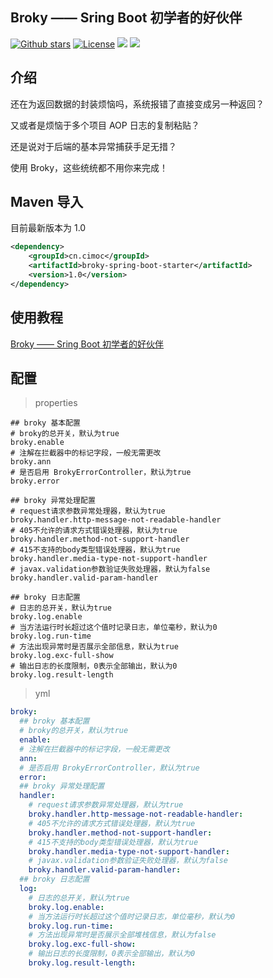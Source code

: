 ## Broky —— Sring Boot 初学者的好伙伴

[![Github stars](https://img.shields.io/github/stars/Sagiri-kawaii01/broky?logo=github)](https://github.com/Sagiri-kawaii01/broky)  [![License](https://img.shields.io/badge/License-Apache%202.0-blue.svg)](https://opensource.org/licenses/Apache-2.0) [![](https://shields.io/github/v/release/Sagiri-kawaii01/broky?display_name=release&include_prereleases&sort=date)](https://github.com/Sagiri-kawaii01/broky/releases) ![](https://img.shields.io/badge/spring--boot-v2.3.0.RELEASE+-green)

## 介绍

还在为返回数据的封装烦恼吗，系统报错了直接变成另一种返回？

又或者是烦恼于多个项目 AOP 日志的复制粘贴？

还是说对于后端的基本异常捕获手足无措？

使用 Broky，这些统统都不用你来完成！

## Maven 导入

目前最新版本为 1.0

```xml
<dependency>
    <groupId>cn.cimoc</groupId>
    <artifactId>broky-spring-boot-starter</artifactId>
    <version>1.0</version>
</dependency>
```

## 使用教程

[Broky —— Sring Boot 初学者的好伙伴](https://cimoc.cn/2022/12/08/broky/)

## <span id="config">配置</span>

> properties

```properties
## broky 基本配置
# broky的总开关，默认为true
broky.enable
# 注解在拦截器中的标记字段，一般无需更改
broky.ann
# 是否启用 BrokyErrorController，默认为true
broky.error

## broky 异常处理配置
# request请求参数异常处理器，默认为true
broky.handler.http-message-not-readable-handler
# 405不允许的请求方式错误处理器，默认为true
broky.handler.method-not-support-handler
# 415不支持的body类型错误处理器，默认为true
broky.handler.media-type-not-support-handler
# javax.validation参数验证失败处理器，默认为false
broky.handler.valid-param-handler

## broky 日志配置
# 日志的总开关，默认为true
broky.log.enable
# 当方法运行时长超过这个值时记录日志，单位毫秒，默认为0
broky.log.run-time
# 方法出现异常时是否展示全部信息，默认为true
broky.log.exc-full-show
# 输出日志的长度限制，0表示全部输出，默认为0
broky.log.result-length
```

> yml

```yaml
broky:
  ## broky 基本配置
  # broky的总开关，默认为true
  enable:
  # 注解在拦截器中的标记字段，一般无需更改
  ann:
  # 是否启用 BrokyErrorController，默认为true
  error:
  ## broky 异常处理配置
  handler:
    # request请求参数异常处理器，默认为true
    broky.handler.http-message-not-readable-handler:
    # 405不允许的请求方式错误处理器，默认为true
    broky.handler.method-not-support-handler:
    # 415不支持的body类型错误处理器，默认为true
    broky.handler.media-type-not-support-handler:
    # javax.validation参数验证失败处理器，默认为false
    broky.handler.valid-param-handler:
  ## broky 日志配置
  log:
    # 日志的总开关，默认为true
    broky.log.enable:
    # 当方法运行时长超过这个值时记录日志，单位毫秒，默认为0
    broky.log.run-time:
    # 方法出现异常时是否展示全部堆栈信息，默认为false
    broky.log.exc-full-show:
    # 输出日志的长度限制，0表示全部输出，默认为0
    broky.log.result-length:
```

